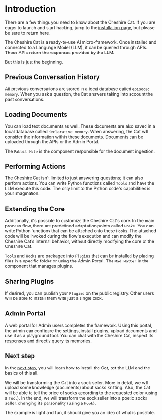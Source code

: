 # Introduction

There are a few things you need to know about the Cheshire Cat. If you are eager to launch and start hacking, jump to the [installation page](installation-configuration.md), but please be sure to return here.

The Cheshire Cat is a ready-to-use AI micro-framework.
Once installed and connected to a Language Model (LLM), it can be queried through APIs.
These APIs return the responses provided by the LLM.

But this is just the beginning.

## Previous Conversation History
All previous conversations are stored in a local database called `episodic memory`.
When you ask a question, the Cat answers taking into account the past conversations.

## Loading Documents
You can load text documents as well.
These documents are also saved in a local database called `declarative memory`.
When answering, the Cat will consider the information within these documents.
Documents can be uploaded through the APIs or the Admin Portal.

The `Rabbit Hole` is the component responsible for the document ingestion.

## Performing Actions
The Cheshire Cat isn't limited to just answering questions; it can also perform actions.
You can write Python functions called `Tools` and have the LLM execute this code.
The only limit to the Python code's capabilities is your imagination.

## Extending the Core
Additionally, it's possible to customize the Cheshire Cat's core.
In the main process flow, there are predefined adaptation points called `Hooks`.
You can write Python functions that can be attached onto these `Hooks`.
The attached code will be invoked during the flow's execution and can modify the Cheshire Cat's internal behavior,
without directly modifying the core of the Cheshire Cat.

`Tools` and `Hooks` are packaged into `Plugins` that can be installed by placing files in a specific folder or using the Admin Portal.
The `Mad Hatter` is the component that manages plugins.

## Sharing Plugins
If desired, you can publish your `Plugins` on the public registry.
Other users will be able to install them with just a single click.

## Admin Portal
A web portal for Admin users completes the framework.
Using this portal, the admin can configure the settings, install plugins, upload documents and use it as a playground tool.
You can chat with the Cheshire Cat, inspect its responses and directly query its memories.

## Next step
In the [next step](./installation-configuration.md), you will learn how to install the Cat, set the LLM and the basics of this all.

We will be transforming the Cat into a sock seller.
More in detail, we will upload some knowledge (documents) about socks knitting.
Also, the Cat will be able to tell the price of socks according to the requested color (using a `Tool`).
In the end, we will transform the sock seller into a poetic socks seller, changing its personality (using a `Hook`). 

The example is light and fun, it should give you an idea of what is possible.